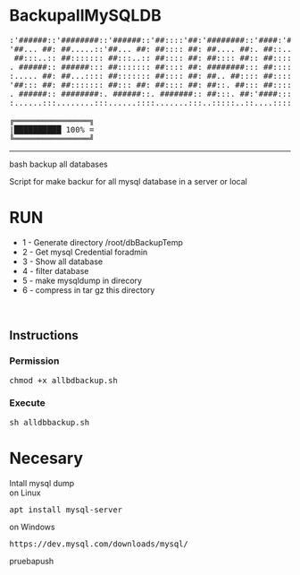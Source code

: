 # BackupallMySQLDB
<pre>
:'######::'########::'######::'##::::'##:'########::'####:'########:'##:::'##:
'##... ##: ##.....::'##... ##: ##:::: ##: ##.... ##:. ##::... ##..::. ##:'##::
 ##:::..:: ##::::::: ##:::..:: ##:::: ##: ##:::: ##:: ##::::: ##:::::. ####:::
. ######:: ######::: ##::::::: ##:::: ##: ########::: ##::::: ##::::::. ##::::
:..... ##: ##...:::: ##::::::: ##:::: ##: ##.. ##:::: ##::::: ##::::::: ##::::
'##::: ##: ##::::::: ##::: ##: ##:::: ##: ##::. ##::: ##::::: ##::::::: ##::::
. ######:: ########:. ######::. #######:: ##:::. ##:'####:::: ##::::::: ##::::
:......:::........:::......::::.......:::..:::::..::....:::::..::::::::..:::::   

╔════════════════╗
|██████████ 100% =
╚════════════════╝
</pre>
<hr>
bash backup all databases

Script for make backur for all  mysql database in a server or local
<h1>RUN</h1>
<ul>
<li>1 - Generate directory /root/dbBackupTemp</li>
<li>2 - Get mysql Credential foradmin</li>
<li>3 - Show all database</li>
<li>4 - filter database</li>
<li>5 - make mysqldump in direcory</li>
<li>6 - compress in tar gz this directory</li>
</ul>
<br>
<h2>Instructions</h2>
<h3>Permission</h3>
<pre>
chmod +x allbdbackup.sh
</pre>

<h3>Execute</h3>
<pre>
sh alldbbackup.sh
</pre>

<h1>Necesary</h1>
Intall mysql dump
<br>
on Linux
<pre>apt install mysql-server</pre>

on Windows
<pre>https://dev.mysql.com/downloads/mysql/</pre>
pruebapush


